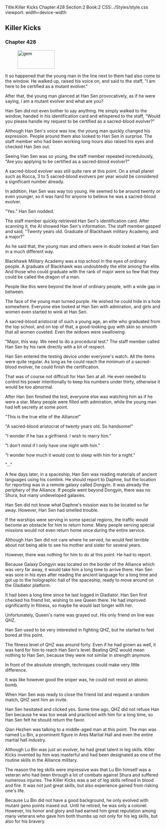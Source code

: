 Title:Killer Kicks 
Chapter:428 
Section:2 
Book:2 
CSS:../Styles/style.css 
viewport: width=device-width
  
## Killer Kicks
### Chapter 428
  
<figure>
	<img src="../Images/gem.gif" alt="gem" id="gem" width="120" height="60" />
</figure>
  

  
It so happened that the young man in the line next to them had also come to the window. He walked up, raised his voice on, and said to the staff, "I am here to be certified as a mutant evolver."

After that, the young man glanced at Han Sen provocatively, as if he were saying, I am a mutant evolver and what are you?

Han Sen did not even bother to say anything. He simply walked to the window, handed in his identification card and whispered to the staff, "Would you please handle my request to be certified as a sacred-blood evolver?"

Although Han Sen's voice was low, the young man quickly changed his expression. People around them also looked to Han Sen in surprise. The staff member who had been working long hours also raised his eyes and checked Han Sen out.

Seeing Han Sen was so young, the staff member repeated incredulously, "Are you applying to be certified as a sacred-blood evolver?"

A sacred-blood evolver was still quite rare at this point. On a small planet such as Rocca, 3 to 5 sacred-blood evolvers per year would be considered a significant number already.

In addition, Han Sen was way too young. He seemed to be around twenty or even younger, so it was hard for anyone to believe he was a sacred-blood evolver.

"Yes." Han Sen nodded.

The staff member quickly retrieved Han Sen's identification card. After scanning it, the AI showed Han Sen's information. The staff member gasped and said, "Twenty years old. Graduate of Blackhawk military Academy, and a major?"

As he said that, the young man and others were in doubt looked at Han Sen in a much different way.

Blackhawk Military Academy was a top school in the eyes of ordinary people. A graduate of Blackhawk was undoubtedly the elite among the elite. And those who could graduate with the rank of major were so few that they could be called the dragon of a man.

People like this were beyond the level of ordinary people, with a wide gap in between.

The face of the young man turned purple. He wished he could hide in a hole somewhere. Everyone else looked at Han Sen with admiration, and girls and women even started to wink at Han Sen.

A sacred-blood aristocrat of such a young age, an elite who graduated from the top school, and on top of that, a good-looking guy with skin so smooth that all women coveted. Even the widows were swallowing.

"Major, this way. We need to do a procedural test." The staff member called Han Sen by his rank directly with a lot of respect.

Han Sen entered the testing device under everyone's watch. All the items were quite regular. As long as he could reach the minimum of a sacred-blood evolver, he could finish the certification.

That was of course not difficult for Han Sen at all. He even needed to control his power intentionally to keep his numbers under thirty, otherwise it would be too abnormal.

After Han Sen finished the test, everyone else was watching him as if he were a star. Many people were filled with admiration, while the young man had left secretly at some point.

"This is the true elite of the Alliance!"

"A sacred-blood aristocrat of twenty years old. So handsome!"

"I wonder if he has a girlfriend. I wish to marry him."

"I don't mind if I only have one night with him."

"I wonder how much it would cost to sleep with him for a night."

"…"

A few days later, in a spaceship, Han Sen was reading materials of ancient languages using his comlink. He should report to Daphne, but the location for reporting was in a remote galaxy called Dongyin. It was already the periphery of the Alliance. If people went beyond Dongyin, there was no Shura, but many undeveloped galaxies.

Han Sen did not know what Daphne's mission was to be located so far away. However, Han Sen had smelled trouble.

If the warships were serving in some special regions, the traffic would become an obstacle for him to return home. Many people serving special missions would not even return home once during the entire service.

Although Han Sen did not care where he served, he would feel terrible about not being able to see his mother and sister for several years.

However, there was nothing for him to do at this point. He had to report.

Because Galaxy Dongyin was located on the border of the Alliance which was very far away, it would take him a long time to arrive there. Han Sen was sore in his eyes after reading the ancient language for a long time and got up to the holographic hall of the spaceship, ready to move around on the Gladiator platform.

It had been a long time since he last logged in Gladiator. Han Sen first checked his friend list, wishing to see Queen there. He had improved significantly in fitness, so maybe he would last longer with her.

Unfortunately, Queen's name was grayed out. His only friend on line was QHZ.

Han Sen used to be very interested in fighting QHZ, but he started to feel bored at this point.

The fitness level of QHZ was around forty. Even if he had grown as well, it was hard for him to reach Han Sen's level. Beating QHZ would mean nothing to Han Sen, because they were not similar in strength anymore.

In front of the absolute strength, techniques could make very little difference.

It was like however good the sniper was, he could not resist an atomic bomb.

When Han Sen was ready to close the friend list and request a random match, QHZ sent him an invite.

Han Sen hesitated and clicked yes. Some time ago, QHZ did not refuse Han Sen because he was too weak and practiced with him for a long time, so Han Sen felt he should return the favor.

Qian Hezhen was talking to a middle-aged man at this point. The man was named Lu Bin, a prominent figure in Ares Martial Hall and even the entire martial hall industry.

Although Lu Bin was just an evolver, he had great talent in leg skills. Killer Kicks invented by him was masterful and had been designated as one of the routine skills in the Alliance military.

The reason the leg skills were impressive was that Lu Bin himself was a veteran who had been through a lot of combats against Shura and suffered numerous injuries. The Killer Kicks was a set of leg skills refined in blood and fire. It was not just great skills, but also experience gained from risking one's life.

Because Lu Bin did not have a good background, he only evolved with mutant geno points maxed out. Until he retired, he was only a colonel. However, his honor and glory and had earned him great reputation among many veterans who gave him both thumbs up not only for his leg skills, but also for his bravery.